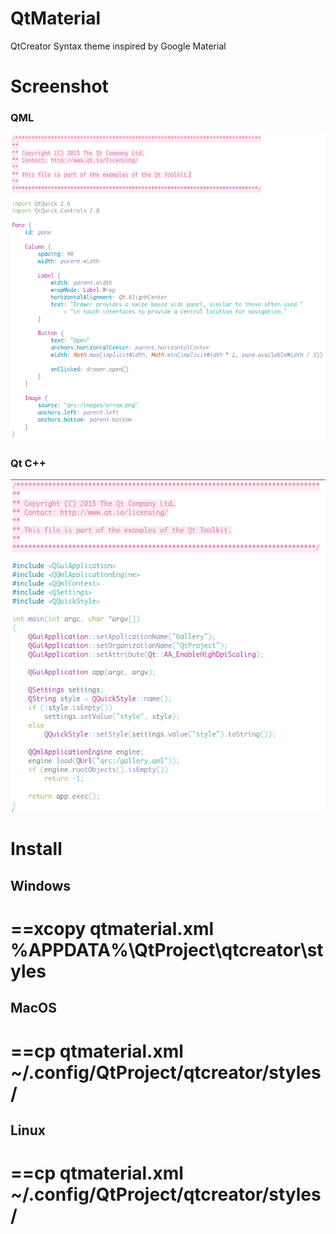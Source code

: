 # QtMaterial
QtCreator Syntax theme inspired by Google Material

# Screenshot

### QML
![QML](https://github.com/foxoman/qtmaterial/blob/master/qtmaterial-qml.png?raw=true)

### Qt C++
![Qt](https://github.com/foxoman/qtmaterial/blob/master/qtmaterial-cpp.png?raw=true)

# Install

## Windows
==xcopy qtmaterial.xml %APPDATA%\QtProject\qtcreator\styles
==
## MacOS
==cp qtmaterial.xml ~/.config/QtProject/qtcreator/styles/
==
## Linux
==cp qtmaterial.xml ~/.config/QtProject/qtcreator/styles/
==
